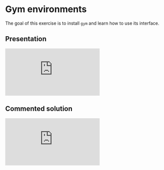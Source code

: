 # Gym environments


The goal of this exercise is to install `gym` and learn how to use its interface.

## Presentation

<div class="embed-container">
  <iframe src="https://www.youtube.com/embed/" frameborder="0" allowfullscreen></iframe>
</div>

## Commented solution

<div class="embed-container">
  <iframe src="https://www.youtube.com/embed/" frameborder="0" allowfullscreen></iframe>
</div>